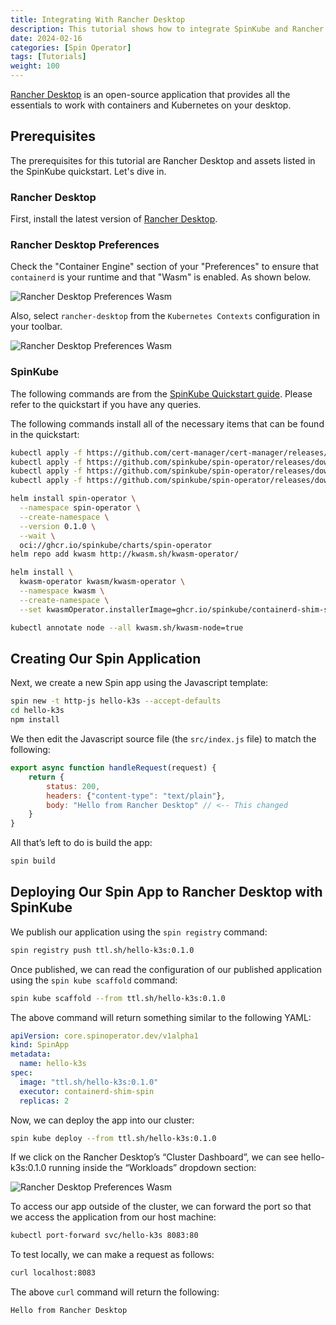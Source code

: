 ```yaml
---
title: Integrating With Rancher Desktop
description: This tutorial shows how to integrate SpinKube and Rancher Desktop
date: 2024-02-16
categories: [Spin Operator]
tags: [Tutorials]
weight: 100
---
```


[Rancher Desktop](https://rancherdesktop.io/) is an open-source application that provides all the essentials to work with containers and Kubernetes on your desktop.

## Prerequisites

The prerequisites for this tutorial are Rancher Desktop and assets listed in the SpinKube quickstart. Let's dive in.

### Rancher Desktop

First, install the latest version of [Rancher Desktop](https://rancherdesktop.io/).

### Rancher Desktop Preferences

Check the "Container Engine" section of your "Preferences" to ensure that `containerd` is your runtime and that "Wasm" is enabled. As shown below.

![Rancher Desktop Preferences Wasm](/rancher-desktop-preferences-wasm.png)

Also, select `rancher-desktop` from the `Kubernetes Contexts` configuration in your toolbar.

![Rancher Desktop Preferences Wasm](/rancher-desktop-preferences-toolbar.png)

### SpinKube

The following commands are from the [SpinKube Quickstart guide](../quickstart/_index.md). Please refer to the quickstart if you have any queries.

The following commands install all of the necessary items that can be found in the quickstart:

```bash
kubectl apply -f https://github.com/cert-manager/cert-manager/releases/download/v1.14.3/cert-manager.yaml
kubectl apply -f https://github.com/spinkube/spin-operator/releases/download/v0.1.0/spin-operator.crds.yaml
kubectl apply -f https://github.com/spinkube/spin-operator/releases/download/v0.1.0/spin-operator.runtime-class.yaml
kubectl apply -f https://github.com/spinkube/spin-operator/releases/download/v0.1.0/spin-operator.shim-executor.yaml

helm install spin-operator \
  --namespace spin-operator \
  --create-namespace \
  --version 0.1.0 \
  --wait \
  oci://ghcr.io/spinkube/charts/spin-operator
helm repo add kwasm http://kwasm.sh/kwasm-operator/

helm install \
  kwasm-operator kwasm/kwasm-operator \
  --namespace kwasm \
  --create-namespace \
  --set kwasmOperator.installerImage=ghcr.io/spinkube/containerd-shim-spin/node-installer:v0.13.1

kubectl annotate node --all kwasm.sh/kwasm-node=true
```

## Creating Our Spin Application

Next, we create a new Spin app using the Javascript template:

```bash
spin new -t http-js hello-k3s --accept-defaults
cd hello-k3s
npm install
```

We then edit the Javascript source file (the `src/index.js` file) to match the following:

```javascript
export async function handleRequest(request) {
    return {
        status: 200,
        headers: {"content-type": "text/plain"},
        body: "Hello from Rancher Desktop" // <-- This changed
    }
}
```

All that’s left to do is build the app:

```bash
spin build
```

## Deploying Our Spin App to Rancher Desktop with SpinKube

We publish our application using the `spin registry` command:

```bash
spin registry push ttl.sh/hello-k3s:0.1.0
```

Once published, we can read the configuration of our published application using the `spin kube scaffold` command:

```bash
spin kube scaffold --from ttl.sh/hello-k3s:0.1.0
```

The above command will return something similar to the following YAML:

```yaml
apiVersion: core.spinoperator.dev/v1alpha1
kind: SpinApp
metadata:
  name: hello-k3s
spec:
  image: "ttl.sh/hello-k3s:0.1.0"
  executor: containerd-shim-spin
  replicas: 2
```

Now, we can deploy the app into our cluster:

```bash
spin kube deploy --from ttl.sh/hello-k3s:0.1.0
```

If we click on the Rancher Desktop’s “Cluster Dashboard”, we can see hello-k3s:0.1.0 running inside the “Workloads” dropdown section:

![Rancher Desktop Preferences Wasm](/rancher-desktop-cluster.png)

To access our app outside of the cluster, we can forward the port so that we access the application from our host machine:

```bash
kubectl port-forward svc/hello-k3s 8083:80
```

To test locally, we can make a request as follows:

```bash
curl localhost:8083
```

The above `curl` command will return the following:

```bash
Hello from Rancher Desktop
```